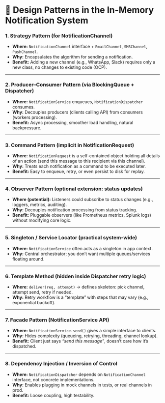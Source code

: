 # 🔹 Design Patterns in the In-Memory Notification System

### 1. **Strategy Pattern** (for NotificationChannel)

* **Where:** `NotificationChannel` interface + `EmailChannel`, `SMSChannel`, `PushChannel`.
* **Why:** Encapsulates the algorithm for sending a notification.
* **Benefit:** Adding a new channel (e.g., WhatsApp, Slack) requires only a new class, no changes to existing code (OCP).

---

### 2. **Producer–Consumer Pattern** (via BlockingQueue + Dispatcher)

* **Where:** `NotificationService` enqueues, `NotificationDispatcher` consumes.
* **Why:** Decouples producers (clients calling API) from consumers (workers processing).
* **Benefit:** Async processing, smoother load handling, natural backpressure.

---

### 3. **Command Pattern** (implicit in NotificationRequest)

* **Where:** `NotificationRequest` is a self-contained object holding all details of an action (send this message to this recipient via this channel).
* **Why:** Treats each notification as a command to be executed later.
* **Benefit:** Easy to enqueue, retry, or even persist to disk for replay.

---

### 4. **Observer Pattern** (optional extension: status updates)

* **Where (potential):** Listeners could subscribe to status changes (e.g., loggers, metrics, auditing).
* **Why:** Decouples notification processing from status tracking.
* **Benefit:** Pluggable observers (like Prometheus metrics, Splunk logs) without modifying core logic.

---

### 5. **Singleton / Service Locator** (practical system-wide)

* **Where:** `NotificationService` often acts as a singleton in app context.
* **Why:** Central orchestrator; you don’t want multiple queues/services floating around.

---

### 6. **Template Method** (hidden inside Dispatcher retry logic)

* **Where:** `deliver(req, attempt)` → defines skeleton: pick channel, attempt send, retry if needed.
* **Why:** Retry workflow is a “template” with steps that may vary (e.g., exponential backoff).

---

### 7. **Facade Pattern** (NotificationService API)

* **Where:** `NotificationService.send()` gives a simple interface to clients.
* **Why:** Hides complexity (queueing, retrying, threading, channel lookup).
* **Benefit:** Client just says *“send this message”*, doesn’t care how it’s dispatched.

---

### 8. **Dependency Injection / Inversion of Control**

* **Where:** `NotificationDispatcher` depends on `NotificationChannel` interface, not concrete implementations.
* **Why:** Enables plugging in mock channels in tests, or real channels in prod.
* **Benefit:** Loose coupling, high testability.

